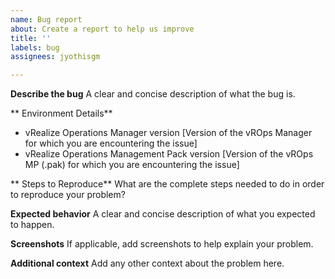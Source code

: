 ```yaml
---
name: Bug report
about: Create a report to help us improve
title: ''
labels: bug
assignees: jyothisgm

---
```


**Describe the bug**
A clear and concise description of what the bug is.

** Environment Details**
 - vRealize Operations Manager version [Version of the vROps Manager for which you are encountering the issue]
 - vRealize Operations Management Pack version [Version of the vROps MP (.pak) for which you are encountering the issue]

** Steps to Reproduce**
What are the complete steps needed to do in order to reproduce your problem?

**Expected behavior**
A clear and concise description of what you expected to happen.

**Screenshots**
If applicable, add screenshots to help explain your problem.

**Additional context**
Add any other context about the problem here.
